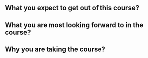 ## What you expect to get out of this course?
 
## What you are most looking forward to in the course?
 
## Why you are taking the course?
